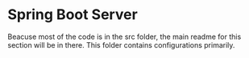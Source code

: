 # Spring Boot Server
Beacuse most of the code is in the src folder, the main readme for this section will be in there. This folder contains configurations primarily.
